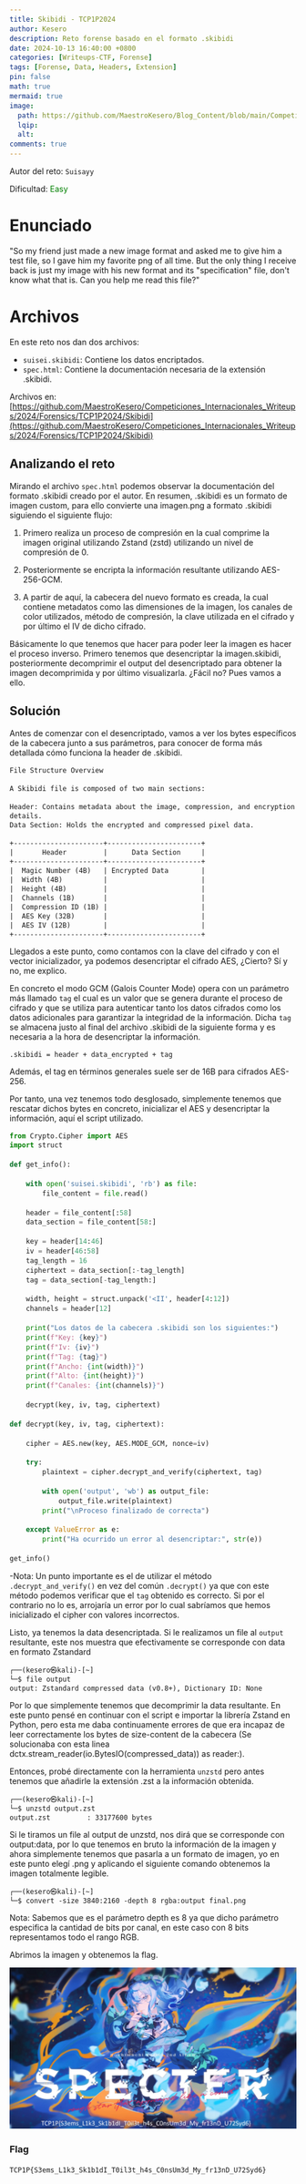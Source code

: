 ```yaml
---
title: Skibidi - TCP1P2024
author: Kesero
description: Reto forense basado en el formato .skibidi
date: 2024-10-13 16:40:00 +0800
categories: [Writeups-CTF, Forense]
tags: [Forense, Data, Headers, Extension]
pin: false
math: true
mermaid: true
image:
  path: https://github.com/MaestroKesero/Blog_Content/blob/main/Competiciones_Internacionales_Writeups/2024/Forensics/TCP1P2024/Skibidi/TCP1P_Skibidi.png?raw=true
  lqip: 
  alt: 
comments: true
---
```

Autor del reto: `Suisayy`

Dificultad: <font color=green>Easy</font>

# Enunciado

"So my friend just made a new image format and asked me to give him a test file, so I gave him my favorite png of all time. But the only thing I receive back is just my image with his new format and its "specification" file, don't know what that is. Can you help me read this file?"


# Archivos

En este reto nos dan dos archivos:

- `suisei.skibidi`: Contiene los datos encriptados.
- `spec.html`: Contiene la documentación necesaria de la extensión .skibidi.

Archivos en: [https://github.com/MaestroKesero/Competiciones_Internacionales_Writeups/2024/Forensics/TCP1P2024/Skibidi](https://github.com/MaestroKesero/Competiciones_Internacionales_Writeups/2024/Forensics/TCP1P2024/Skibidi)

## Analizando el reto

Mirando el archivo `spec.html` podemos observar la documentación del formato .skibidi creado por el autor. En resumen, .skibidi es un formato de imagen custom, para ello convierte una imagen.png a formato .skibidi siguiendo el siguiente flujo:

1. Primero realiza un proceso de compresión en la cual comprime la imagen original utilizando Zstand (zstd) utilizando un nivel de compresión de 0.

2. Posteriormente se encripta la información resultante utilizando AES-256-GCM.

3. A partir de aquí, la cabecera del nuevo formato es creada, la cual contiene metadatos como las dimensiones de la imagen, los canales de color utilizados, método de compresión, la clave utilizada en el cifrado y por último el IV de dicho cifrado.
        
Básicamente lo que tenemos que hacer para poder leer la imagen es hacer el proceso inverso. Primero tenemos que desencriptar la imagen.skibidi, posteriormente decomprimir el output del desencriptado para obtener la imagen decomprimida y por último visualizarla. ¿Fácil no? Pues vamos a ello.


## Solución

Antes de comenzar con el desencriptado, vamos a ver los bytes específicos de la cabecera junto a sus parámetros, para conocer de forma más detallada cómo funciona la header de .skibidi.

    File Structure Overview

    A Skibidi file is composed of two main sections:

    Header: Contains metadata about the image, compression, and encryption details.
    Data Section: Holds the encrypted and compressed pixel data.

    +----------------------+-----------------------+
    |       Header         |      Data Section     |
    +----------------------+-----------------------+
    |  Magic Number (4B)   | Encrypted Data        |
    |  Width (4B)          |                       |
    |  Height (4B)         |                       |
    |  Channels (1B)       |                       |
    |  Compression ID (1B) |                       |
    |  AES Key (32B)       |                       |
    |  AES IV (12B)        |                       |
    +----------------------+-----------------------+
    

Llegados a este punto, como contamos con la clave del cifrado y con el vector inicializador, ya podemos desencriptar el cifrado AES, ¿Cierto? Sí y no, me explico.

En concreto el modo GCM (Galois Counter Mode) opera con un parámetro más llamado `tag` el cual es un valor que se genera durante el proceso de cifrado y que se utiliza para autenticar tanto los datos cifrados como los datos adicionales para garantizar la integridad de la información. Dicha `tag` se almacena justo al final del archivo .skibidi de la siguiente forma y es necesaria a la hora de desencriptar la información.

    .skibidi = header + data_encrypted + tag

Además, el tag en términos generales suele ser de 16B para cifrados AES-256.

Por tanto, una vez tenemos todo desglosado, simplemente tenemos que rescatar dichos bytes en concreto, inicializar el AES y desencriptar la información, aquí el script utilizado.

```python
from Crypto.Cipher import AES
import struct

def get_info():

    with open('suisei.skibidi', 'rb') as file:
        file_content = file.read()

    header = file_content[:58]  
    data_section = file_content[58:] 

    key = header[14:46] 
    iv = header[46:58]   
    tag_length = 16
    ciphertext = data_section[:-tag_length]  
    tag = data_section[-tag_length:]

    width, height = struct.unpack('<II', header[4:12])  
    channels = header[12]  

    print("Los datos de la cabecera .skibidi son los siguientes:")
    print(f"Key: {key}")
    print(f"Iv: {iv}")
    print(f"Tag: {tag}")
    print(f"Ancho: {int(width)}")
    print(f"Alto: {int(height)}")
    print(f"Canales: {int(channels)}")

    decrypt(key, iv, tag, ciphertext) 

def decrypt(key, iv, tag, ciphertext):

    cipher = AES.new(key, AES.MODE_GCM, nonce=iv)

    try:
        plaintext = cipher.decrypt_and_verify(ciphertext, tag)
        
        with open('output', 'wb') as output_file:
            output_file.write(plaintext)
        print("\nProceso finalizado de correcta")

    except ValueError as e:
        print("Ha ocurrido un error al desencriptar:", str(e))

get_info()
```
-Nota: Un punto importante es el de utilizar el método `.decrypt_and_verify()` en vez del común `.decrypt()` ya que con este método podemos verificar que el `tag` obtenido es correcto. Si por el contrario no lo es, arrojaría un error por lo cual sabríamos que hemos inicializado el cipher con valores incorrectos.

Listo, ya tenemos la data desencriptada. Si le realizamos un file al `output` resultante, este nos muestra que efectivamente se corresponde con data en formato Zstandard

    ┌──(kesero㉿kali)-[~]
    └─$ file output
    output: Zstandard compressed data (v0.8+), Dictionary ID: None

Por lo que simplemente tenemos que decomprimir la data resultante. En este punto pensé en continuar con el script e importar la librería Zstand en Python, pero esta me daba continuamente errores de que era incapaz de leer correctamente los bytes de size-content de la cabecera (Se solucionaba con esta linea dctx.stream_reader(io.BytesIO(compressed_data)) as reader:).

Entonces, probé directamente con la herramienta `unzstd` pero antes tenemos que añadirle la extensión .zst a la información obtenida.

    ┌──(kesero㉿kali)-[~]
    └─$ unzstd output.zst 
    output.zst         : 33177600 bytes   

Si le tiramos un file al output de unzstd, nos dirá que se corresponde con output:data, por lo que tenemos en bruto la información de la imagen y ahora simplemente tenemos que pasarla a un formato de imagen, yo en este punto elegí .png y aplicando el siguiente comando obtenemos la imagen totalmente legible.

    ┌──(kesero㉿kali)-[~]
    └─$ convert -size 3840:2160 -depth 8 rgba:output final.png

Nota: Sabemos que es el parámetro depth es 8 ya que dicho parámetro especifica la cantidad de bits por canal, en este caso con 8 bits representamos todo el rango RGB.

Abrimos la imagen y obtenemos la flag.

![Imagen_Final](https://github.com/MaestroKesero/Blog_Content/blob/main/Competiciones_Internacionales_Writeups/2024/Forensics/TCP1P2024/Skibidi/final_skibidi.png?raw=true)


### Flag

`TCP1P{S3ems_L1k3_Sk1b1dI_T0il3t_h4s_C0nsUm3d_My_fr13nD_U72Syd6}`